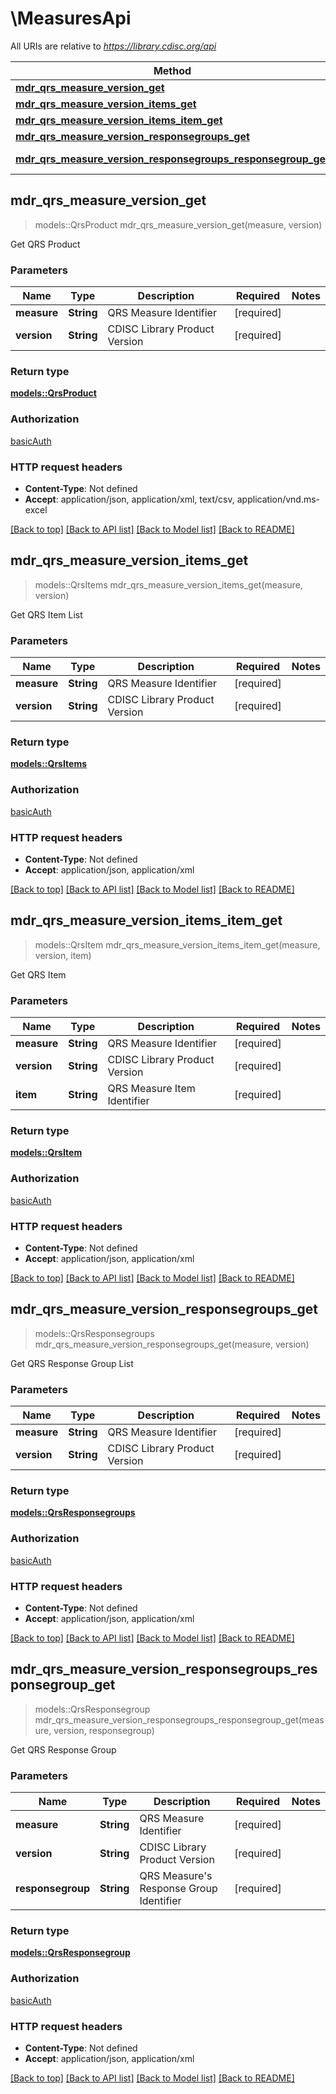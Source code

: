 # \MeasuresApi

All URIs are relative to *https://library.cdisc.org/api*

Method | HTTP request | Description
------------- | ------------- | -------------
[**mdr_qrs_measure_version_get**](MeasuresApi.md#mdr_qrs_measure_version_get) | **GET** /mdr/qrs/{measure}/{version} | 
[**mdr_qrs_measure_version_items_get**](MeasuresApi.md#mdr_qrs_measure_version_items_get) | **GET** /mdr/qrs/{measure}/{version}/items | 
[**mdr_qrs_measure_version_items_item_get**](MeasuresApi.md#mdr_qrs_measure_version_items_item_get) | **GET** /mdr/qrs/{measure}/{version}/items/{item} | 
[**mdr_qrs_measure_version_responsegroups_get**](MeasuresApi.md#mdr_qrs_measure_version_responsegroups_get) | **GET** /mdr/qrs/{measure}/{version}/responsegroups | 
[**mdr_qrs_measure_version_responsegroups_responsegroup_get**](MeasuresApi.md#mdr_qrs_measure_version_responsegroups_responsegroup_get) | **GET** /mdr/qrs/{measure}/{version}/responsegroups/{responsegroup} | 



## mdr_qrs_measure_version_get

> models::QrsProduct mdr_qrs_measure_version_get(measure, version)


Get QRS Product

### Parameters


Name | Type | Description  | Required | Notes
------------- | ------------- | ------------- | ------------- | -------------
**measure** | **String** | QRS Measure Identifier | [required] |
**version** | **String** | CDISC Library Product Version | [required] |

### Return type

[**models::QrsProduct**](QrsProduct.md)

### Authorization

[basicAuth](../README.md#basicAuth)

### HTTP request headers

- **Content-Type**: Not defined
- **Accept**: application/json, application/xml, text/csv, application/vnd.ms-excel

[[Back to top]](#) [[Back to API list]](../README.md#documentation-for-api-endpoints) [[Back to Model list]](../README.md#documentation-for-models) [[Back to README]](../README.md)


## mdr_qrs_measure_version_items_get

> models::QrsItems mdr_qrs_measure_version_items_get(measure, version)


Get QRS Item List

### Parameters


Name | Type | Description  | Required | Notes
------------- | ------------- | ------------- | ------------- | -------------
**measure** | **String** | QRS Measure Identifier | [required] |
**version** | **String** | CDISC Library Product Version | [required] |

### Return type

[**models::QrsItems**](QrsItems.md)

### Authorization

[basicAuth](../README.md#basicAuth)

### HTTP request headers

- **Content-Type**: Not defined
- **Accept**: application/json, application/xml

[[Back to top]](#) [[Back to API list]](../README.md#documentation-for-api-endpoints) [[Back to Model list]](../README.md#documentation-for-models) [[Back to README]](../README.md)


## mdr_qrs_measure_version_items_item_get

> models::QrsItem mdr_qrs_measure_version_items_item_get(measure, version, item)


Get QRS Item

### Parameters


Name | Type | Description  | Required | Notes
------------- | ------------- | ------------- | ------------- | -------------
**measure** | **String** | QRS Measure Identifier | [required] |
**version** | **String** | CDISC Library Product Version | [required] |
**item** | **String** | QRS Measure Item Identifier | [required] |

### Return type

[**models::QrsItem**](QrsItem.md)

### Authorization

[basicAuth](../README.md#basicAuth)

### HTTP request headers

- **Content-Type**: Not defined
- **Accept**: application/json, application/xml

[[Back to top]](#) [[Back to API list]](../README.md#documentation-for-api-endpoints) [[Back to Model list]](../README.md#documentation-for-models) [[Back to README]](../README.md)


## mdr_qrs_measure_version_responsegroups_get

> models::QrsResponsegroups mdr_qrs_measure_version_responsegroups_get(measure, version)


Get QRS Response Group List

### Parameters


Name | Type | Description  | Required | Notes
------------- | ------------- | ------------- | ------------- | -------------
**measure** | **String** | QRS Measure Identifier | [required] |
**version** | **String** | CDISC Library Product Version | [required] |

### Return type

[**models::QrsResponsegroups**](QrsResponsegroups.md)

### Authorization

[basicAuth](../README.md#basicAuth)

### HTTP request headers

- **Content-Type**: Not defined
- **Accept**: application/json, application/xml

[[Back to top]](#) [[Back to API list]](../README.md#documentation-for-api-endpoints) [[Back to Model list]](../README.md#documentation-for-models) [[Back to README]](../README.md)


## mdr_qrs_measure_version_responsegroups_responsegroup_get

> models::QrsResponsegroup mdr_qrs_measure_version_responsegroups_responsegroup_get(measure, version, responsegroup)


Get QRS Response Group

### Parameters


Name | Type | Description  | Required | Notes
------------- | ------------- | ------------- | ------------- | -------------
**measure** | **String** | QRS Measure Identifier | [required] |
**version** | **String** | CDISC Library Product Version | [required] |
**responsegroup** | **String** | QRS Measure's Response Group Identifier | [required] |

### Return type

[**models::QrsResponsegroup**](QrsResponsegroup.md)

### Authorization

[basicAuth](../README.md#basicAuth)

### HTTP request headers

- **Content-Type**: Not defined
- **Accept**: application/json, application/xml

[[Back to top]](#) [[Back to API list]](../README.md#documentation-for-api-endpoints) [[Back to Model list]](../README.md#documentation-for-models) [[Back to README]](../README.md)

